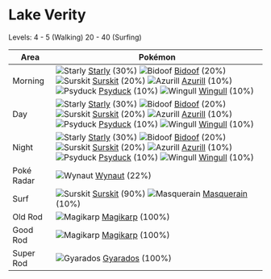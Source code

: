 # Lake Verity
Levels: 4 - 5 (Walking) 20 - 40 (Surfing)

Area       | Pokémon
---        | ---
Morning    | ![][396]  [Starly] (30%) ![][399]  [Bidoof] (20%) ![][283]  [Surskit] (20%)  ![][298]  [Azurill] (10%) ![][054]  [Psyduck] (10%) ![][278]  [Wingull] (10%)<br>
Day        | ![][396]  [Starly] (30%) ![][399]  [Bidoof] (20%) ![][283]  [Surskit] (20%)  ![][298]  [Azurill] (10%) ![][054]  [Psyduck] (10%) ![][278]  [Wingull] (10%)<br>
Night      | ![][396]  [Starly] (30%) ![][399]  [Bidoof] (20%) ![][283]  [Surskit] (20%)  ![][298]  [Azurill] (10%) ![][054]  [Psyduck] (10%) ![][278]  [Wingull] (10%)<br>
Poké Radar | ![][360]  [Wynaut] (22%)
Surf       | ![][283]  [Surskit] (90%) ![][284]  [Masquerain] (10%)
Old Rod    | ![][129]  [Magikarp] (100%)
Good Rod   | ![][129]  [Magikarp] (100%)
Super Rod  | ![][130]  [Gyarados] (100%)


[054]: https://raw.githubusercontent.com/PokeAPI/sprites/master/sprites/pokemon/54.png "Psyduck"
[129]: https://raw.githubusercontent.com/PokeAPI/sprites/master/sprites/pokemon/129.png "Magikarp"
[130]: https://raw.githubusercontent.com/PokeAPI/sprites/master/sprites/pokemon/130.png "Gyarados"
[278]: https://raw.githubusercontent.com/PokeAPI/sprites/master/sprites/pokemon/278.png "Wingull"
[283]: https://raw.githubusercontent.com/PokeAPI/sprites/master/sprites/pokemon/283.png "Surskit"
[284]: https://raw.githubusercontent.com/PokeAPI/sprites/master/sprites/pokemon/284.png "Masquerain"
[298]: https://raw.githubusercontent.com/PokeAPI/sprites/master/sprites/pokemon/298.png "Azurill"
[360]: https://raw.githubusercontent.com/PokeAPI/sprites/master/sprites/pokemon/360.png "Wynaut"
[396]: https://raw.githubusercontent.com/PokeAPI/sprites/master/sprites/pokemon/396.png "Starly"
[399]: https://raw.githubusercontent.com/PokeAPI/sprites/master/sprites/pokemon/399.png "Bidoof"
[Psyduck]: pokemon_changes/054/
[Magikarp]: pokemon_changes/129/
[Gyarados]: pokemon_changes/130/
[Wingull]: pokemon_changes/278/
[Surskit]: pokemon_changes/283/
[Masquerain]: pokemon_changes/284/
[Azurill]: pokemon_changes/298/
[Wynaut]: pokemon_changes/360/
[Starly]: pokemon_changes/396/
[Bidoof]: pokemon_changes/399/
